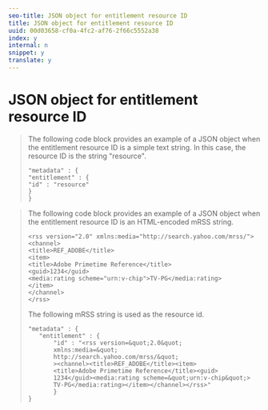 ```yaml
---
seo-title: JSON object for entitlement resource ID
title: JSON object for entitlement resource ID
uuid: 00d03658-cf0a-4fc2-af76-2f66c5552a38
index: y
internal: n
snippet: y
translate: y
---
```


# JSON object for entitlement resource ID


>
>
>The following code block provides an example of a JSON object when the entitlement resource ID is a simple text string. In this case, the resource ID is the string "resource". 
>
>
>
>```>
>"metadata" : { 
>"entitlement" : { 
>"id" : "resource" 
>} 
>}
>```

>
>
>The following code block provides an example of a JSON object when the entitlement resource ID is an HTML-encoded mRSS string.
>
>```>
><rss version="2.0" xmlns:media="http://search.yahoo.com/mrss/"> 
><channel> 
><title>REF_ADOBE</title> 
><item> 
><title>Adobe Primetime Reference</title> 
><guid>1234</guid> 
><media:rating scheme="urn:v-chip">TV-PG</media:rating> 
></item> 
></channel> 
></rss>
>```
>
>
>The following mRSS string is used as the resource id.
>
>```>
>"metadata" : { 
>    "entitlement" : { 
>        "id" : "<rss version=&quot;2.0&quot; 
>        xmlns:media=&quot; 
>        http://search.yahoo.com/mrss/&quot; 
>        ><channel><title>REF_ADOBE</title><item> 
>        <title>Adobe Primetime Reference</title><guid> 
>        1234</guid><media:rating scheme=&quot;urn:v-chip&quot;> 
>        TV-PG</media:rating></item></channel></rss>" 
>        } 
>} 
>
>```

